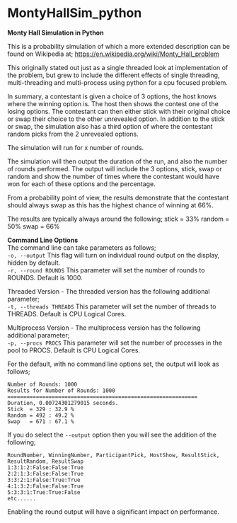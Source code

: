 # MontyHallSim_python
**Monty Hall Simulation in Python**

This is a probability simulation of which a more extended description can be found on Wikipedia at;
https://en.wikipedia.org/wiki/Monty_Hall_problem

This originally stated out just as a single threaded look at implementation of the problem, but grew to include the different effects of single threading, multi-threading and multi-process using python for a cpu focused problem.

In summary, a contestant is given a choice of 3 options, the host knows where the winning option is.
The host then shows the contest one of the losing options.
The contestant can then either stick with their original choice or swap their choice to the other unrevealed option.
In addition to the stick or swap, the simulation also has a third option of where the contestant random picks from the 2 unrevealed options.

The simulation will run for x number of rounds.

The simulation will then output the duration of the run, and also the number of rounds performed.
The output will include the 3 options, stick, swap or random and show the number of times where the contestant would have won for each of these options and the percentage.

From a probability point of view, the results demonstrate that the contestant should always swap as this has the highest chance of winning at 66%.

The results are typically always around the following;
stick = 33%
random = 50%
swap = 66%

**Command Line Options**  
The command line can take parameters as follows;  
`-o, --output`    This flag will turn on individual round output on the display, hidden by default.  
`-r, --round ROUNDS`  This parameter will set the number of rounds to ROUNDS. Default is 1000.  

Threaded Version - The threaded version has the following additional parameter;  
`-t, --threads THREADS` This parameter will set the number of threads to THREADS. Default is CPU Logical Cores.

Multiprocess Version - The multiprocess version has the following additional parameter;  
`-p, --procs PROCS` This parameter will set the number of processes in the pool to PROCS. Default is CPU Logical Cores.

For the default, with no command line options set, the output will look as follows;  

```Monty Hall Simulator, 3 boxes.
Number of Rounds: 1000
Results for Number of Rounds: 1000
============================================================
Duration, 0.00724301279015 seconds.
Stick  = 329 : 32.9 %
Random = 492 : 49.2 %
Swap   = 671 : 67.1 %
```

If you do select the `--output` option then you will see the addition of the following;
```
RoundNumber, WinningNumber, ParticipantPick, HostShow, ResultStick, ResultRandom, ResultSwap
1:3:1:2:False:False:True
2:2:1:3:False:False:True
3:3:2:1:False:True:True
4:1:3:2:False:False:True
5:3:3:1:True:True:False
etc......
```
Enabling the round output will have a significant impact on performance.
